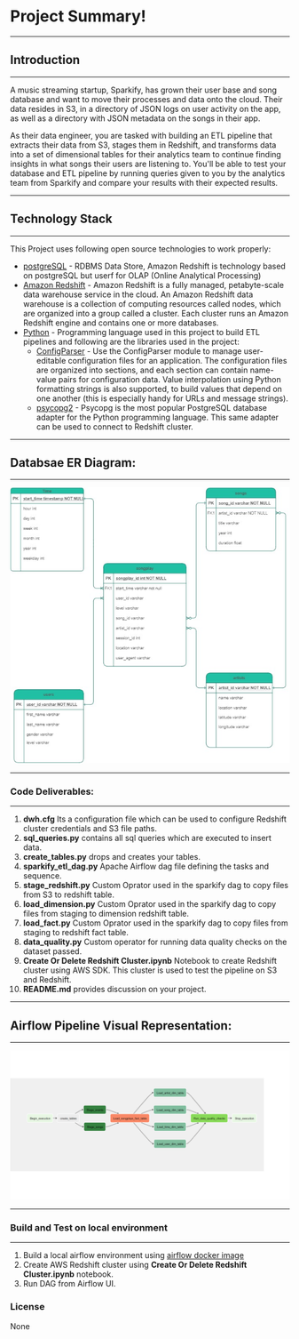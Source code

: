 # Project Summary!
***
## Introduction
***
A music streaming startup, Sparkify, has grown their user base and song database and want to move their processes and data onto the cloud. Their data resides in S3, in a directory of JSON logs on user activity on the app, as well as a directory with JSON metadata on the songs in their app.

As their data engineer, you are tasked with building an ETL pipeline that extracts their data from S3, stages them in Redshift, and transforms data into a set of dimensional tables for their analytics team to continue finding insights in what songs their users are listening to. You'll be able to test your database and ETL pipeline by running queries given to you by the analytics team from Sparkify and compare your results with their expected results.

***
## Technology Stack
***
This Project uses following open source technologies to work properly:

* [postgreSQL](https://www.postgresql.org/download/) - RDBMS Data Store, Amazon Redshift is technology based on postgreSQL but userf for OLAP (Online Analytical Processing)
* [Amazon Redshift](https://docs.aws.amazon.com/redshift/index.html/) - Amazon Redshift is a fully managed, petabyte-scale data warehouse service in the cloud. An Amazon Redshift data warehouse is a collection of computing resources called nodes, which are organized into a group called a cluster. Each cluster runs an Amazon Redshift engine and contains one or more databases.
* [Python](https://www.python.org/downloads/release/python-360/) - Programming language used in this project to build ETL pipelines and following are the libraries used in the project:
    -  [ConfigParser](https://pymotw.com/2/ConfigParser) - Use the ConfigParser module to manage user-editable configuration files for an application. The configuration files are organized into sections, and each section can contain name-value pairs for configuration data. Value interpolation using Python formatting strings is also supported, to build values that depend on one another (this is especially handy for URLs and message strings).
    -  [psycopg2](https://pypi.org/project/psycopg2/) - Psycopg is the most popular PostgreSQL database adapter for the Python programming language. This same adapter can be used to connect to Redshift cluster.
***
## Databsae ER Diagram:
***
![](sparkify-dimension-model.jpg)

***
### Code Deliverables:
***

1. **dwh.cfg** Its a configuration file which can be used to configure Redshift cluster credentials and S3 file paths.
2. **sql_queries.py** contains all sql queries which are executed to insert data.
3. **create_tables.py** drops and creates your tables.
4. **sparkify_etl_dag.py** Apache Airflow dag file defining the tasks and sequence. 
5. **stage_redshift.py** Custom Oprator used in the sparkify dag to copy files from S3 to redshift table.
6. **load_dimension.py** Custom Oprator used in the sparkify dag to copy files from staging to dimension redshift table. 
7. **load_fact.py** Custom Oprator used in the sparkify dag to copy files from staging to redshift fact  table.
8. **data_quality.py** Custom operator for running data quality checks on the dataset passed. 
9. **Create Or Delete Redshift Cluster.ipynb** Notebook to create Redshift cluster using AWS SDK. This cluster is used to test the pipeline on S3 and Redshift.
10. **README.md** provides discussion on your project.

***
## Airflow Pipeline Visual Representation:
***
![](sparkify-airflow-pipeline.png)

***
### Build and Test on local environment
***
1. Build a local airflow environment using [airflow docker image](https://airflow.apache.org/docs/apache-airflow/stable/start/docker.html)
2. Create AWS Redshift cluster using **Create Or Delete Redshift Cluster.ipynb** notebook.
3. Run DAG from Airflow UI.


### License

None